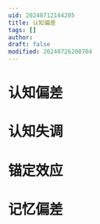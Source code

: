```yaml
---
uid: 20240712144205
title: 认知偏差
tags: []
author: 
draft: false
modified: 20240726200704
---
```


# 认知偏差

# 认知失调

# 锚定效应

# 记忆偏差